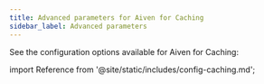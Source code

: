 ```yaml
---
title: Advanced parameters for Aiven for Caching
sidebar_label: Advanced parameters
---
```


See the configuration options available for Aiven for Caching:

import Reference from '@site/static/includes/config-caching.md';

<Reference />

